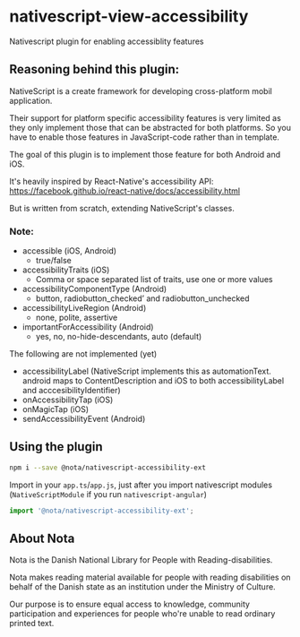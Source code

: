 # nativescript-view-accessibility
Nativescript plugin for enabling accessiblity features

## Reasoning behind this plugin:
NativeScript is a create framework for developing cross-platform mobil application.

Their support for platform specific accessibility features is very limited as they only implement
those that can be abstracted for both platforms. So you have to enable those features in JavaScript-code
rather than in template.

The goal of this plugin is to implement those feature for both Android and iOS.

It's heavily inspired by React-Native's accessibility API:
https://facebook.github.io/react-native/docs/accessibility.html

But is written from scratch, extending NativeScript's classes.

### Note:
* accessible (iOS, Android)
  * true/false
* accessibilityTraits (iOS)
  * Comma or space separated list of traits, use one or more values
* accessibilityComponentType (Android)
  * button, radiobutton\_checked’ and radiobutton\_unchecked
* accessibilityLiveRegion (Android)
  * none, polite, assertive
* importantForAccessibility (Android)
  * yes, no, no-hide-descendants, auto (default)

The following are not implemented (yet)
* accessibilityLabel (NativeScript implements this as automationText. android maps to ContentDescription and iOS to both accessibilityLabel and acccesibilityIdentifier)
* onAccessibilityTap (iOS)
* onMagicTap (iOS)
* sendAccessibilityEvent (Android)

## Using the plugin

```bash
npm i --save @nota/nativescript-accessibility-ext
```

Import in your `app.ts`/`app.js`, just after you import nativescript modules (`NativeScriptModule` if you run `nativescript-angular`)

```typescript
import '@nota/nativescript-accessibility-ext';
```

## About Nota
Nota is the Danish National Library for People with Reading-disabilities.

Nota makes reading material available for people with reading disabilities on behalf of the Danish state as an institution under the Ministry of Culture.

Our purpose is to ensure equal access to knowledge, community participation and experiences for people who're unable to read ordinary printed text.
